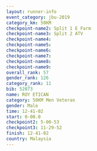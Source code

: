 ```yaml
---
layout: runner-info 
event_category: jbu-2019 
category_km: 50KM 
checkpoint-name2: Split 1 E Farm 
checkpoint-name3: Split 2 ATV 
checkpoint-name4: 
checkpoint-name5: 
checkpoint-name6: 
checkpoint-name7: 
checkpoint-name8: 
checkpoint-name9: 
overall_rank: 57
gender_rank: 126
category_rank: 11
bib: 52073
name: ROY ETICAN
category: 50KM Men Veteran
gender: Male
time: 12-41-02
start: 0-00.0
checkpoint2: 5-00-53
checkpoint3: 11-29-52
finish: 12-41-02
country: Malaysia
---
```

